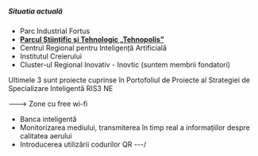 ##### Situatia actuală

* Parc Industrial Fortus
* **[Parcul Științific și Tehnologic „Tehnopolis”][1]**
* Centrul Regional pentru Inteligență Artificială
* Institutul Creierului
* Cluster-ul Regional Inovativ - Inovtic (suntem membrii fondatori)

Ultimele 3 sunt proiecte cuprinse în Portofoliul de Proiecte al Strategiei de Specializare Inteligentă RIS3 NE


--->
 Zone cu free wi-fi
* Banca inteligentă
* Monitorizarea mediului, transmiterea în timp real a informațiilor despre calitatea aerului
* Introducerea utilizării codurilor QR
---/

[1]: http://www.tehnopol-is.ro/